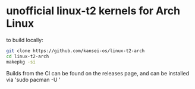 unofficial linux-t2 kernels for Arch Linux
========

to build locally:

```sh
git clone https://github.com/kansei-os/linux-t2-arch
cd linux-t2-arch
makepkg -si
```

Builds from the CI can be found on the releases page, and can be installed via 'sudo pacman -U <path or URI to package>'
